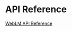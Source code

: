 <!-- 
NavPath: Web Language Model API
LinkLabel: API Reference
Weight: 50
ExternalLink: https://westus.dev.cognitive.microsoft.com/docs/services/55de9ca4e597ed1fd4e2f104
services: cognitive-services
-->

# API Reference

[WebLM API Reference](https://westus.dev.cognitive.microsoft.com/docs/services/55de9ca4e597ed1fd4e2f104)
